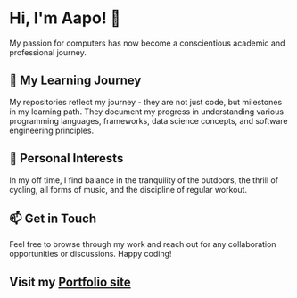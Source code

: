 # Hi, I'm Aapo! 👋

 My passion for computers has now become a conscientious academic and professional journey.

## 🌇 My Learning Journey

My repositories reflect my journey - they are not just code, but milestones in my learning path. They document my progress in understanding various programming languages, frameworks, data science concepts, and software engineering principles.

## 🌲 Personal Interests

In my off time, I find balance in the tranquility of the outdoors, the thrill of cycling, all forms of music, and the discipline of regular workout.

## 📫 Get in Touch

Feel free to browse through my work and reach out for any collaboration opportunities or discussions. Happy coding!

## Visit my [Portfolio site](https://aamik.github.io)

